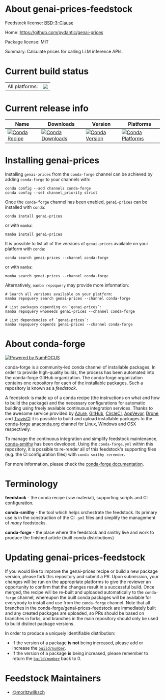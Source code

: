 About genai-prices-feedstock
============================

Feedstock license: [BSD-3-Clause](https://github.com/conda-forge/genai-prices-feedstock/blob/main/LICENSE.txt)

Home: https://github.com/pydantic/genai-prices

Package license: MIT

Summary: Calculate prices for calling LLM inference APIs.

Current build status
====================


<table><tr><td>All platforms:</td>
    <td>
      <a href="https://dev.azure.com/conda-forge/feedstock-builds/_build/latest?definitionId=26476&branchName=main">
        <img src="https://dev.azure.com/conda-forge/feedstock-builds/_apis/build/status/genai-prices-feedstock?branchName=main">
      </a>
    </td>
  </tr>
</table>

Current release info
====================

| Name | Downloads | Version | Platforms |
| --- | --- | --- | --- |
| [![Conda Recipe](https://img.shields.io/badge/recipe-genai--prices-green.svg)](https://anaconda.org/conda-forge/genai-prices) | [![Conda Downloads](https://img.shields.io/conda/dn/conda-forge/genai-prices.svg)](https://anaconda.org/conda-forge/genai-prices) | [![Conda Version](https://img.shields.io/conda/vn/conda-forge/genai-prices.svg)](https://anaconda.org/conda-forge/genai-prices) | [![Conda Platforms](https://img.shields.io/conda/pn/conda-forge/genai-prices.svg)](https://anaconda.org/conda-forge/genai-prices) |

Installing genai-prices
=======================

Installing `genai-prices` from the `conda-forge` channel can be achieved by adding `conda-forge` to your channels with:

```
conda config --add channels conda-forge
conda config --set channel_priority strict
```

Once the `conda-forge` channel has been enabled, `genai-prices` can be installed with `conda`:

```
conda install genai-prices
```

or with `mamba`:

```
mamba install genai-prices
```

It is possible to list all of the versions of `genai-prices` available on your platform with `conda`:

```
conda search genai-prices --channel conda-forge
```

or with `mamba`:

```
mamba search genai-prices --channel conda-forge
```

Alternatively, `mamba repoquery` may provide more information:

```
# Search all versions available on your platform:
mamba repoquery search genai-prices --channel conda-forge

# List packages depending on `genai-prices`:
mamba repoquery whoneeds genai-prices --channel conda-forge

# List dependencies of `genai-prices`:
mamba repoquery depends genai-prices --channel conda-forge
```


About conda-forge
=================

[![Powered by
NumFOCUS](https://img.shields.io/badge/powered%20by-NumFOCUS-orange.svg?style=flat&colorA=E1523D&colorB=007D8A)](https://numfocus.org)

conda-forge is a community-led conda channel of installable packages.
In order to provide high-quality builds, the process has been automated into the
conda-forge GitHub organization. The conda-forge organization contains one repository
for each of the installable packages. Such a repository is known as a *feedstock*.

A feedstock is made up of a conda recipe (the instructions on what and how to build
the package) and the necessary configurations for automatic building using freely
available continuous integration services. Thanks to the awesome service provided by
[Azure](https://azure.microsoft.com/en-us/services/devops/), [GitHub](https://github.com/),
[CircleCI](https://circleci.com/), [AppVeyor](https://www.appveyor.com/),
[Drone](https://cloud.drone.io/welcome), and [TravisCI](https://travis-ci.com/)
it is possible to build and upload installable packages to the
[conda-forge](https://anaconda.org/conda-forge) [anaconda.org](https://anaconda.org/)
channel for Linux, Windows and OSX respectively.

To manage the continuous integration and simplify feedstock maintenance,
[conda-smithy](https://github.com/conda-forge/conda-smithy) has been developed.
Using the ``conda-forge.yml`` within this repository, it is possible to re-render all of
this feedstock's supporting files (e.g. the CI configuration files) with ``conda smithy rerender``.

For more information, please check the [conda-forge documentation](https://conda-forge.org/docs/).

Terminology
===========

**feedstock** - the conda recipe (raw material), supporting scripts and CI configuration.

**conda-smithy** - the tool which helps orchestrate the feedstock.
                   Its primary use is in the construction of the CI ``.yml`` files
                   and simplify the management of *many* feedstocks.

**conda-forge** - the place where the feedstock and smithy live and work to
                  produce the finished article (built conda distributions)


Updating genai-prices-feedstock
===============================

If you would like to improve the genai-prices recipe or build a new
package version, please fork this repository and submit a PR. Upon submission,
your changes will be run on the appropriate platforms to give the reviewer an
opportunity to confirm that the changes result in a successful build. Once
merged, the recipe will be re-built and uploaded automatically to the
`conda-forge` channel, whereupon the built conda packages will be available for
everybody to install and use from the `conda-forge` channel.
Note that all branches in the conda-forge/genai-prices-feedstock are
immediately built and any created packages are uploaded, so PRs should be based
on branches in forks, and branches in the main repository should only be used to
build distinct package versions.

In order to produce a uniquely identifiable distribution:
 * If the version of a package **is not** being increased, please add or increase
   the [``build/number``](https://docs.conda.io/projects/conda-build/en/latest/resources/define-metadata.html#build-number-and-string).
 * If the version of a package **is** being increased, please remember to return
   the [``build/number``](https://docs.conda.io/projects/conda-build/en/latest/resources/define-metadata.html#build-number-and-string)
   back to 0.

Feedstock Maintainers
=====================

* [@moritzwilksch](https://github.com/moritzwilksch/)

